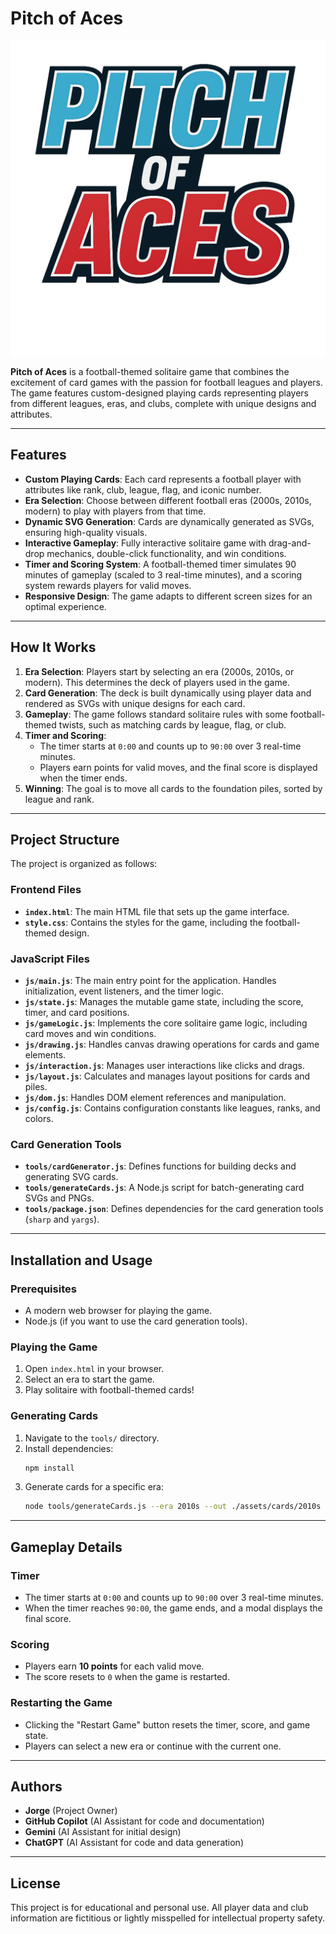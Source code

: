 # Pitch of Aces

![Pitch of Aces Logo](assets/logo.png)

**Pitch of Aces** is a football-themed solitaire game that combines the excitement of card games with the passion for football leagues and players. The game features custom-designed playing cards representing players from different leagues, eras, and clubs, complete with unique designs and attributes.

---

## Features

- **Custom Playing Cards**: Each card represents a football player with attributes like rank, club, league, flag, and iconic number.
- **Era Selection**: Choose between different football eras (2000s, 2010s, modern) to play with players from that time.
- **Dynamic SVG Generation**: Cards are dynamically generated as SVGs, ensuring high-quality visuals.
- **Interactive Gameplay**: Fully interactive solitaire game with drag-and-drop mechanics, double-click functionality, and win conditions.
- **Timer and Scoring System**: A football-themed timer simulates 90 minutes of gameplay (scaled to 3 real-time minutes), and a scoring system rewards players for valid moves.
- **Responsive Design**: The game adapts to different screen sizes for an optimal experience.

---

## How It Works

1. **Era Selection**: Players start by selecting an era (2000s, 2010s, or modern). This determines the deck of players used in the game.
2. **Card Generation**: The deck is built dynamically using player data and rendered as SVGs with unique designs for each card.
3. **Gameplay**: The game follows standard solitaire rules with some football-themed twists, such as matching cards by league, flag, or club.
4. **Timer and Scoring**:
   - The timer starts at `0:00` and counts up to `90:00` over 3 real-time minutes.
   - Players earn points for valid moves, and the final score is displayed when the timer ends.
5. **Winning**: The goal is to move all cards to the foundation piles, sorted by league and rank.

---

## Project Structure

The project is organized as follows:

### **Frontend Files**
- **`index.html`**: The main HTML file that sets up the game interface.
- **`style.css`**: Contains the styles for the game, including the football-themed design.

### **JavaScript Files**
- **`js/main.js`**: The main entry point for the application. Handles initialization, event listeners, and the timer logic.
- **`js/state.js`**: Manages the mutable game state, including the score, timer, and card positions.
- **`js/gameLogic.js`**: Implements the core solitaire game logic, including card moves and win conditions.
- **`js/drawing.js`**: Handles canvas drawing operations for cards and game elements.
- **`js/interaction.js`**: Manages user interactions like clicks and drags.
- **`js/layout.js`**: Calculates and manages layout positions for cards and piles.
- **`js/dom.js`**: Handles DOM element references and manipulation.
- **`js/config.js`**: Contains configuration constants like leagues, ranks, and colors.

### **Card Generation Tools**
- **`tools/cardGenerator.js`**: Defines functions for building decks and generating SVG cards.
- **`tools/generateCards.js`**: A Node.js script for batch-generating card SVGs and PNGs.
- **`tools/package.json`**: Defines dependencies for the card generation tools (`sharp` and `yargs`).

---

## Installation and Usage

### Prerequisites

- A modern web browser for playing the game.
- Node.js (if you want to use the card generation tools).

### Playing the Game

1. Open `index.html` in your browser.
2. Select an era to start the game.
3. Play solitaire with football-themed cards!

### Generating Cards

1. Navigate to the `tools/` directory.
2. Install dependencies:
    ```bash
    npm install
    ```
3. Generate cards for a specific era:
    ```bash
    node tools/generateCards.js --era 2010s --out ./assets/cards/2010s
    ```

---

## Gameplay Details

### Timer
- The timer starts at `0:00` and counts up to `90:00` over 3 real-time minutes.
- When the timer reaches `90:00`, the game ends, and a modal displays the final score.

### Scoring
- Players earn **10 points** for each valid move.
- The score resets to `0` when the game is restarted.

### Restarting the Game
- Clicking the "Restart Game" button resets the timer, score, and game state.
- Players can select a new era or continue with the current one.

---

## Authors
- **Jorge** (Project Owner)
- **GitHub Copilot** (AI Assistant for code and documentation)
- **Gemini** (AI Assistant for initial design)
- **ChatGPT** (AI Assistant for code and data generation)

---

## License
This project is for educational and personal use. All player data and club information are fictitious or lightly misspelled for intellectual property safety.